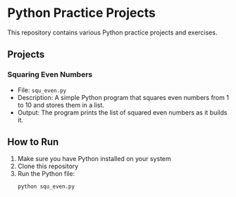 # Python Practice Projects

This repository contains various Python practice projects and exercises.

## Projects

### Squaring Even Numbers
- File: `squ_even.py`
- Description: A simple Python program that squares even numbers from 1 to 10 and stores them in a list.
- Output: The program prints the list of squared even numbers as it builds it.

## How to Run
1. Make sure you have Python installed on your system
2. Clone this repository
3. Run the Python file:
   ```
   python squ_even.py
   ``` 